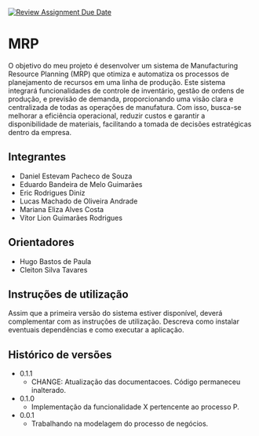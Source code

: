 [![Review Assignment Due Date](https://classroom.github.com/assets/deadline-readme-button-22041afd0340ce965d47ae6ef1cefeee28c7c493a6346c4f15d667ab976d596c.svg)](https://classroom.github.com/a/F_-jgkTW)
# MRP

O objetivo do meu projeto é desenvolver um sistema de Manufacturing Resource Planning (MRP) que otimiza e automatiza os processos de planejamento de recursos em uma linha de produção. Este sistema integrará funcionalidades de controle de inventário, gestão de ordens de produção, e previsão de demanda, proporcionando uma visão clara e centralizada de todas as operações de manufatura. Com isso, busca-se melhorar a eficiência operacional, reduzir custos e garantir a disponibilidade de materiais, facilitando a tomada de decisões estratégicas dentro da empresa.

## Integrantes

* Daniel Estevam Pacheco de Souza
* Eduardo Bandeira de Melo Guimarães
* Eric Rodrigues Diniz
* Lucas Machado de Oliveira Andrade
* Mariana Eliza Alves Costa
* Vítor Lion Guimarães Rodrigues

## Orientadores

* Hugo Bastos de Paula
* Cleiton Silva Tavares

## Instruções de utilização

Assim que a primeira versão do sistema estiver disponível, deverá complementar com as instruções de utilização. Descreva como instalar eventuais dependências e como executar a aplicação.

## Histórico de versões

* 0.1.1
    * CHANGE: Atualização das documentacoes. Código permaneceu inalterado.
* 0.1.0
    * Implementação da funcionalidade X pertencente ao processo P.
* 0.0.1
    * Trabalhando na modelagem do processo de negócios.

